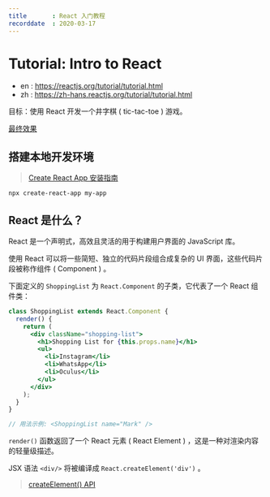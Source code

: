 ```yaml
---
title       : React 入门教程
recorddate  : 2020-03-17
---
```


# Tutorial: Intro to React

- en : <https://reactjs.org/tutorial/tutorial.html>
- zh : <https://zh-hans.reactjs.org/tutorial/tutorial.html>


目标：使用 React 开发一个井字棋 ( tic-tac-toe ) 游戏。

[最终效果](https://codepen.io/gaearon/pen/gWWZgR?editors=0010)

## 搭建本地开发环境

> [Create React App 安装指南](https://zh-hans.reactjs.org/docs/create-a-new-react-app.html#create-react-app)

```
npx create-react-app my-app
```

## React 是什么？

React 是一个声明式，高效且灵活的用于构建用户界面的 JavaScript 库。

使用 React 可以将一些简短、独立的代码片段组合成复杂的 UI 界面，这些代码片段被称作组件 ( Component ) 。

下面定义的 `ShoppingList` 为 `React.Component` 的子类，它代表了一个 React 组件类：

```jsx
class ShoppingList extends React.Component {
  render() {
    return (
      <div className="shopping-list">
        <h1>Shopping List for {this.props.name}</h1>
        <ul>
          <li>Instagram</li>
          <li>WhatsApp</li>
          <li>Oculus</li>
        </ul>
      </div>
    );
  }
}

// 用法示例: <ShoppingList name="Mark" />
```

`render()` 函数返回了一个 React 元素 ( React Element ) ，这是一种对渲染内容的轻量级描述。

JSX 语法 `<div/>` 将被编译成 `React.createElement('div')` 。

> [createElement() API](https://zh-hans.reactjs.org/docs/react-api.html#createelement)

